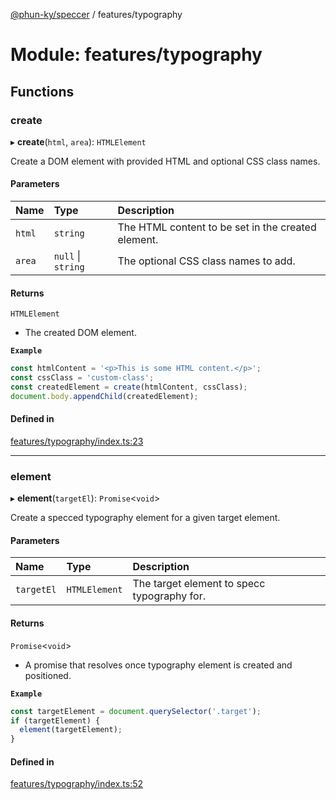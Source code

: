 [@phun-ky/speccer](../README.md) / features/typography

# Module: features/typography

## Functions

### create

▸ **create**(`html`, `area`): `HTMLElement`

Create a DOM element with provided HTML and optional CSS class names.

#### Parameters

| Name | Type | Description |
| :------ | :------ | :------ |
| `html` | `string` | The HTML content to be set in the created element. |
| `area` | ``null`` \| `string` | The optional CSS class names to add. |

#### Returns

`HTMLElement`

- The created DOM element.

**`Example`**

```ts
const htmlContent = '<p>This is some HTML content.</p>';
const cssClass = 'custom-class';
const createdElement = create(htmlContent, cssClass);
document.body.appendChild(createdElement);
```

#### Defined in

[features/typography/index.ts:23](https://github.com/phun-ky/speccer/blob/main/src/features/typography/index.ts#L23)

___

### element

▸ **element**(`targetEl`): `Promise`\<`void`\>

Create a specced typography element for a given target element.

#### Parameters

| Name | Type | Description |
| :------ | :------ | :------ |
| `targetEl` | `HTMLElement` | The target element to specc typography for. |

#### Returns

`Promise`\<`void`\>

- A promise that resolves once typography element is created and positioned.

**`Example`**

```ts
const targetElement = document.querySelector('.target');
if (targetElement) {
  element(targetElement);
}
```

#### Defined in

[features/typography/index.ts:52](https://github.com/phun-ky/speccer/blob/main/src/features/typography/index.ts#L52)
